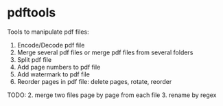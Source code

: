 # pdftools
Tools to manipulate pdf files:
  1. Encode/Decode pdf file
  2. Merge several pdf files or merge pdf files from several folders
  3. Split pdf file
  4. Add page numbers to pdf file
  5. Add watermark to pdf file
  6. Reorder pages in pdf file: delete pages, rotate, reorder 
  
  TODO:
  2. merge two files page by page from each file
  3. rename by regex
